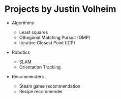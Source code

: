 # Projects by Justin Volheim
- Algorithms
  - Least squares
  - Othogonal Matching Pursuit (OMP)
  - Iterative Closest Point (ICP)
    
- Robotics
  - SLAM
  - Orientation Tracking
    
- Recommenders
  - Steam game recommendation
  - Recipe recommender 
